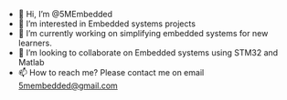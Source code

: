 - 👋 Hi, I’m @5MEmbedded
- 👀 I’m interested in Embedded systems projects
- 🌱 I’m currently working on simplifying embedded systems for new learners. 
- 💞️ I’m looking to collaborate on Embedded systems using STM32 and Matlab 
- 📫 How to reach me? Please contact me on email 5membedded@gmail.com

<!---
5MEmbedded/5MEmbedded is a ✨ special ✨ repository because its `README.md` (this file) appears on your GitHub profile.
You can click the Preview link to take a look at your changes.
--->
